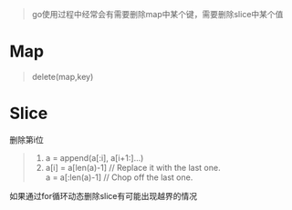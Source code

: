 > go使用过程中经常会有需要删除map中某个键，需要删除slice中某个值

# Map 

> delete(map,key)  

# Slice  

删除第i位
> 1. a = append(a[:i], a[i+1:]...)  
> 2. a[i] = a[len(a)-1] // Replace it with the last one.  
>    a = a[:len(a)-1]   // Chop off the last one.      

如果通过for循环动态删除slice有可能出现越界的情况